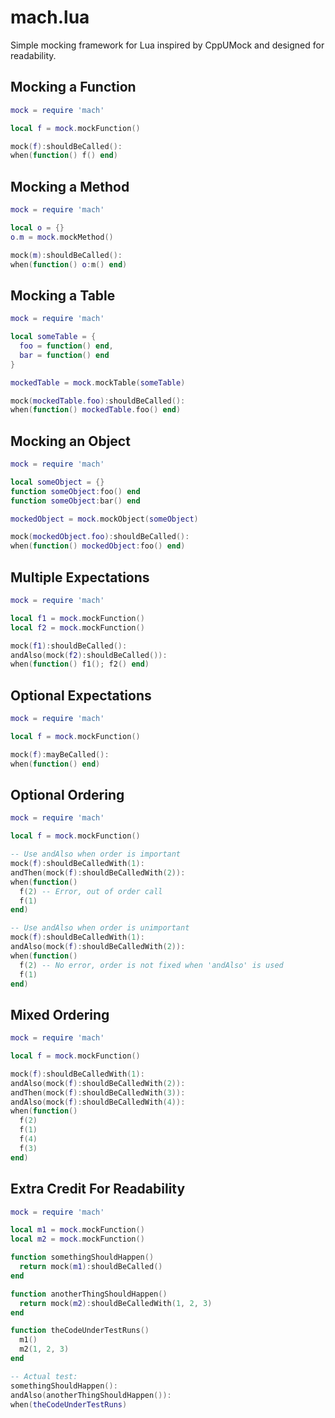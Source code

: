 mach.lua
========

Simple mocking framework for Lua inspired by CppUMock and designed for readability.

## Mocking a Function

```lua
mock = require 'mach'

local f = mock.mockFunction()

mock(f):shouldBeCalled():
when(function() f() end)
```

## Mocking a Method

```lua
mock = require 'mach'

local o = {}
o.m = mock.mockMethod()

mock(m):shouldBeCalled():
when(function() o:m() end)
```

## Mocking a Table

```lua
mock = require 'mach'

local someTable = {
  foo = function() end,
  bar = function() end
}

mockedTable = mock.mockTable(someTable)

mock(mockedTable.foo):shouldBeCalled():
when(function() mockedTable.foo() end)
```

## Mocking an Object

```lua
mock = require 'mach'

local someObject = {}
function someObject:foo() end
function someObject:bar() end

mockedObject = mock.mockObject(someObject)

mock(mockedObject.foo):shouldBeCalled():
when(function() mockedObject:foo() end)
```

## Multiple Expectations

```lua
mock = require 'mach'

local f1 = mock.mockFunction()
local f2 = mock.mockFunction()

mock(f1):shouldBeCalled():
andAlso(mock(f2):shouldBeCalled()):
when(function() f1(); f2() end)
```

## Optional Expectations

```lua
mock = require 'mach'

local f = mock.mockFunction()

mock(f):mayBeCalled():
when(function() end)
```

## Optional Ordering

```lua
mock = require 'mach'

local f = mock.mockFunction()

-- Use andAlso when order is important
mock(f):shouldBeCalledWith(1):
andThen(mock(f):shouldBeCalledWith(2)):
when(function()
  f(2) -- Error, out of order call
  f(1)
end)

-- Use andAlso when order is unimportant
mock(f):shouldBeCalledWith(1):
andAlso(mock(f):shouldBeCalledWith(2)):
when(function()
  f(2) -- No error, order is not fixed when 'andAlso' is used
  f(1)
end)
```

## Mixed Ordering

```lua
mock = require 'mach'

local f = mock.mockFunction()

mock(f):shouldBeCalledWith(1):
andAlso(mock(f):shouldBeCalledWith(2)):
andThen(mock(f):shouldBeCalledWith(3)):
andAlso(mock(f):shouldBeCalledWith(4)):
when(function()
  f(2)
  f(1)
  f(4)
  f(3)
end)
```

## Extra Credit For Readability

```lua
mock = require 'mach'

local m1 = mock.mockFunction()
local m2 = mock.mockFunction()

function somethingShouldHappen()
  return mock(m1):shouldBeCalled()
end

function anotherThingShouldHappen()
  return mock(m2):shouldBeCalledWith(1, 2, 3)
end

function theCodeUnderTestRuns()
  m1()
  m2(1, 2, 3)
end

-- Actual test:
somethingShouldHappen():
andAlso(anotherThingShouldHappen()):
when(theCodeUnderTestRuns)
```
